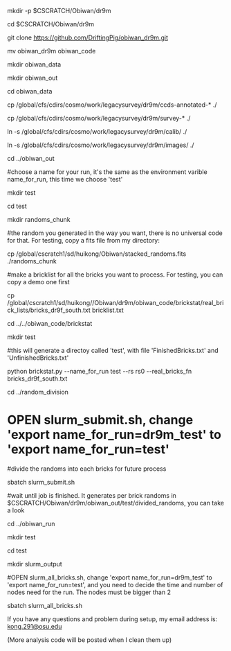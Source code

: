 mkdir -p $CSCRATCH/Obiwan/dr9m

cd $CSCRATCH/Obiwan/dr9m

git clone https://github.com/DriftingPig/obiwan_dr9m.git

mv obiwan_dr9m obiwan_code

mkdir obiwan_data

mkdir obiwan_out

cd obiwan_data

cp /global/cfs/cdirs/cosmo/work/legacysurvey/dr9m/ccds-annotated-* ./

cp /global/cfs/cdirs/cosmo/work/legacysurvey/dr9m/survey-* ./

ln -s /global/cfs/cdirs/cosmo/work/legacysurvey/dr9m/calib/ ./

ln -s /global/cfs/cdirs/cosmo/work/legacysurvey/dr9m/images/ ./

cd ../obiwan_out

#choose a name for your run, it's the same as the environment varible name_for_run, this time we choose 'test'

mkdir test

cd test

mkdir randoms_chunk

#the random you generated in the way you want, there is no universal code for that. For testing, copy a fits file from my directory:

cp /global/cscratch1/sd/huikong/Obiwan/stacked_randoms.fits ./randoms_chunk

#make a bricklist for all the bricks you want to process. For testing, you can copy a demo one first

cp /global/cscratch1/sd/huikong//Obiwan/dr9m/obiwan_code/brickstat/real_brick_lists/bricks_dr9f_south.txt  bricklist.txt 

cd ../../obiwan_code/brickstat

mkdir test

#this will generate a directoy called 'test', with file 'FinishedBricks.txt' and 'UnfinishedBricks.txt' 

python brickstat.py --name_for_run test --rs rs0 --real_bricks_fn bricks_dr9f_south.txt

cd ../random_division


# OPEN slurm_submit.sh, change 'export name_for_run=dr9m_test' to 'export name_for_run=test'

#divide the randoms into each bricks for future process

sbatch slurm_submit.sh

#wait until job is finished. It generates per brick randoms in $CSCRATCH/Obiwan/dr9m/obiwan_out/test/divided_randoms, you can take a look

cd ../obiwan_run

mkdir test

cd test

mkdir slurm_output

#OPEN slurm_all_bricks.sh, change 'export name_for_run=dr9m_test' to 'export name_for_run=test', and you need to decide the time and number of nodes need for the run. The nodes  must be bigger than 2

sbatch slurm_all_bricks.sh

If you have any questions and problem during setup, my email address is: kong.291@osu.edu


(More analysis code will be posted when I clean them up)
